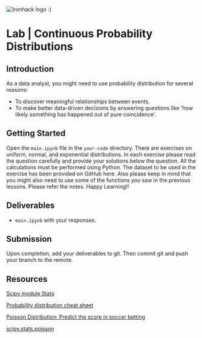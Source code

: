 
![Ironhack logo](https://i.imgur.com/1QgrNNw.png)  :)

# Lab | Continuous Probability Distributions


## Introduction

As a data analyst, you might need to use probability distribution for several reasons: 
- To discover meaningful relationships between events. 
- To make better data-driven decisions by answering questions like 'how likely something has happened out of pure coincidence'.

## Getting Started

Open the `main.ipynb` file in the `your-code` directory. There are exercises on uniform, normal, and exponential distributions. In each exercise please read the question carefully and provide your solutions below the question. All the calculations must be performed using Python. The dataset to be used in the exercise has been provided on GitHub here. Also please keep in mind that you might also need to use some of the functions you saw in the previous lessons. Please refer the notes. 
Happy Learning!!

## Deliverables

- `main.ipynb` with your responses.

## Submission

Upon completion, add your deliverables to git. Then commit git and push your branch to the remote.

## Resources

[Scipy module Stats](https://docs.scipy.org/doc/scipy/reference/stats.html)

[Probability distribution cheat sheet](http://blog.cloudera.com/blog/2015/12/common-probability-distributions-the-data-scientists-crib-sheet/)

[Poisson Distribution: Predict the score in soccer betting](https://www.pinnacle.com/en/betting-articles/Soccer/how-to-calculate-poisson-distribution/MD62MLXUMKMXZ6A8)

[scipy.stats.poisson](https://docs.scipy.org/doc/scipy/reference/generated/scipy.stats.poisson.html)
